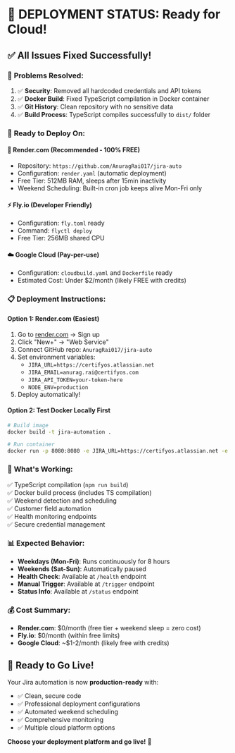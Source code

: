 # 🎉 DEPLOYMENT STATUS: Ready for Cloud! 

## ✅ **All Issues Fixed Successfully!**

### 🔧 **Problems Resolved:**
1. ✅ **Security**: Removed all hardcoded credentials and API tokens
2. ✅ **Docker Build**: Fixed TypeScript compilation in Docker container
3. ✅ **Git History**: Clean repository with no sensitive data
4. ✅ **Build Process**: TypeScript compiles successfully to `dist/` folder

### 🚀 **Ready to Deploy On:**

#### **🌟 Render.com (Recommended - 100% FREE)**
- Repository: `https://github.com/AnuragRai017/jira-auto`
- Configuration: `render.yaml` (automatic deployment)
- Free Tier: 512MB RAM, sleeps after 15min inactivity
- Weekend Scheduling: Built-in cron job keeps alive Mon-Fri only

#### **⚡ Fly.io (Developer Friendly)**
- Configuration: `fly.toml` ready
- Command: `flyctl deploy`
- Free Tier: 256MB shared CPU

#### **☁️ Google Cloud (Pay-per-use)**
- Configuration: `cloudbuild.yaml` and `Dockerfile` ready
- Estimated Cost: Under $2/month (likely FREE with credits)

### 📋 **Deployment Instructions:**

#### **Option 1: Render.com (Easiest)**
1. Go to [render.com](https://render.com) → Sign up
2. Click "New+" → "Web Service"  
3. Connect GitHub repo: `AnuragRai017/jira-auto`
4. Set environment variables:
   - `JIRA_URL=https://certifyos.atlassian.net`
   - `JIRA_EMAIL=anurag.rai@certifyos.com`
   - `JIRA_API_TOKEN=your-token-here`
   - `NODE_ENV=production`
5. Deploy automatically!

#### **Option 2: Test Docker Locally First**
```bash
# Build image
docker build -t jira-automation .

# Run container
docker run -p 8080:8080 -e JIRA_URL=https://certifyos.atlassian.net -e JIRA_EMAIL=anurag.rai@certifyos.com -e JIRA_API_TOKEN=your-token jira-automation
```

### 🎯 **What's Working:**
✅ TypeScript compilation (`npm run build`)  
✅ Docker build process (includes TS compilation)  
✅ Weekend detection and scheduling  
✅ Customer field automation  
✅ Health monitoring endpoints  
✅ Secure credential management  

### 📊 **Expected Behavior:**
- **Weekdays (Mon-Fri)**: Runs continuously for 8 hours
- **Weekends (Sat-Sun)**: Automatically paused
- **Health Check**: Available at `/health` endpoint
- **Manual Trigger**: Available at `/trigger` endpoint
- **Status Info**: Available at `/status` endpoint

### 💰 **Cost Summary:**
- **Render.com**: $0/month (free tier + weekend sleep = zero cost)
- **Fly.io**: $0/month (within free limits)
- **Google Cloud**: ~$1-2/month (likely free with credits)

## 🎉 **Ready to Go Live!**

Your Jira automation is now **production-ready** with:
- ✅ Clean, secure code
- ✅ Professional deployment configurations  
- ✅ Automated weekend scheduling
- ✅ Comprehensive monitoring
- ✅ Multiple cloud platform options

**Choose your deployment platform and go live!** 🚀
